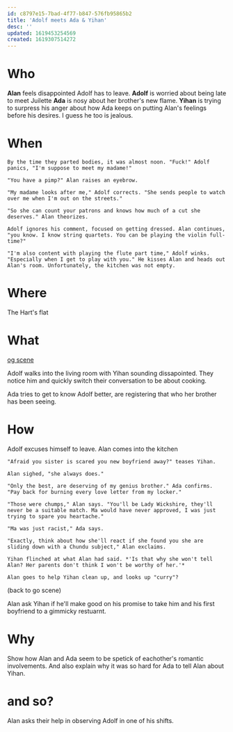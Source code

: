 ```yaml
---
id: c8797e15-7bad-4f77-b847-576fb95865b2
title: 'Adolf meets Ada & Yihan'
desc: ''
updated: 1619453254569
created: 1619307514272
---
```


# Who
**Alan** feels disappointed Adolf has to leave.
**Adolf** is worried about being late to meet Juilette
**Ada** is nosy about her brother's new flame.
**Yihan** is trying to surpress his anger about how Ada keeps on putting Alan's feelings before his desires. I guess he too is jealous.

# When
```
By the time they parted bodies, it was almost noon. "Fuck!" Adolf panics, "I'm suppose to meet my madame!"

"You have a pimp?" Alan raises an eyebrow.

"My madame looks after me," Adolf corrects. "She sends people to watch over me when I'm out on the streets."

"So she can count your patrons and knows how much of a cut she deserves." Alan theorizes.

Adolf ignores his comment, focused on getting dressed. Alan continues, "you know. I know string quartets. You can be playing the violin full-time?"

"I'm also content with playing the flute part time," Adolf winks. "Especially when I get to play with you." He kisses Alan and heads out Alan's room. Unfortunately, the kitchen was not empty.
```
# Where
The Hart's flat

# What
[og scene](https://github.com/9ae/ace/blob/master/chapters/04.md#adolf-meets-ada-and-yihan)

Adolf walks into the living room with Yihan sounding dissapointed. They notice him and quickly switch their conversation to be about cooking.

Ada tries to get to know Adolf better, are registering that who her brother has been seeing.

# How
Adolf excuses himself to leave. Alan comes into the kitchen

```
"Afraid you sister is scared you new boyfriend away?" teases Yihan.

Alan sighed, "she always does."

"Only the best, are deserving of my genius brother." Ada confirms. "Pay back for burning every love letter from my locker."

"Those were chumps," Alan says. "You'll be Lady Wickshire, they'll never be a suitable match. Ma would have never approved, I was just trying to spare you heartache."

"Ma was just racist," Ada says.

"Exactly, think about how she'll react if she found you she are sliding down with a Chundu subject," Alan exclaims.

Yihan flinched at what Alan had said. *'Is that why she won't tell Alan? Her parents don't think I won't be worthy of her.'*

Alan goes to help Yihan clean up, and looks up "curry"?
```

(back to go scene)

Alan ask Yihan if he'll make good on his promise to take him and his first boyfriend to a gimmicky restuarnt.

# Why

Show how Alan and Ada seem to be spetick of eachother's romantic involvements. And also explain why it was so hard for Ada to tell Alan about Yihan.

# and so?
Alan asks their help in observing Adolf in one of his shifts.
